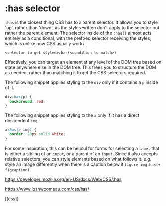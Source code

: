# :has selector

`:has` is the closest thing CSS has to a parent selector. It allows you to style 'up', rather than 'down', as the styles written don't apply to the selector but rather the parent element. The selector inside of the `:has()` almost acts entirely as a conditional, with the prefixed selector receiving the styles, which is unlike how CSS usually works.

`<selector to get styled>:has(<condition to match>)`

Effectively, you can target an element at any level of the DOM tree based on state anywhere else in the DOM tree. This frees you to structure the DOM as needed, rather than matching it to get the CSS selectors required.

The following snippet applies styling to the `div` only if it contains a `p` inside of it.
```css
div:has(p) {
  background: red;
}
```

The following snippet applies styling to the `a` only if it has a direct descendent `img`
```css
a:has(> img) {
  border: 20px solid white;
}
```


For some inspiration, this can be helpful for forms for selecting a `label` that is either a sibling of an `input`, or a parent of an `input`. Since it also accepts relative selectors, you can style elements based on what follows it. e.g. style an image differently when there is a caption below it `figure img:has(+ figcaption)`.

https://developer.mozilla.org/en-US/docs/Web/CSS/:has

https://www.joshwcomeau.com/css/has/

[[css]]